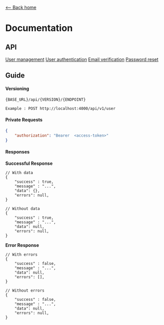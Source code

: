[⟵ Back home](./README.md)

# Documentation

## API

[User management](./v1/user-management.md)
[User authentication](./v1/user-authentication.md)
[Email verification](./v1/email-verification.md)
[Password reset](./v1/password-reset.md)

## Guide

#### Versioning

```CURL
{BASE_URL}/api/{VERSION}/{ENDPOINT}

Example : POST http://localhost:4000/api/v1/user
```

#### Private Requests

```JSON
{
    "authorization": "Bearer  <access-token>"
}
```

#### Responses

**Successful  Response**

```JS
// With data
{
    "success" : true,
    "message" : "...",
    "data": {},
    "errors": null,
}

// Without data
{
    "success" : true,
    "message" : "...",
    "data": null,
    "errors": null,
}
```
**Error Response**

```JS
// With errors
{
    "success" : false,
    "message" : "...",
    "data": null,
    "errors": [],
}

// Without errors
{
    "success" : false,
    "message" : "...",
    "data": null,
    "errors": null,
}
```